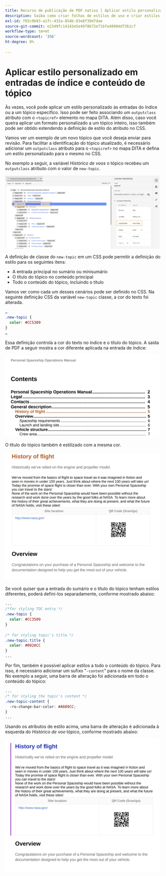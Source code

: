 ```yaml
---
title: Recurso de publicação de PDF nativo | Aplicar estilo personalizado em entradas de índice e conteúdo de tópico
description: Saiba como criar folhas de estilos de uso e criar estilos para o seu conteúdo.
exl-id: f65c9683-a1fc-432a-854b-83e8f39d7dae
source-git-commit: e2349fc14143e5e49f8672ef1bfa48984df3b1c7
workflow-type: tm+mt
source-wordcount: '356'
ht-degree: 0%

---
```


# Aplicar estilo personalizado em entradas de índice e conteúdo de tópico

Às vezes, você pode aplicar um estilo personalizado às entradas do índice ou a um tópico específico. Isso pode ser feito associando um `outputclass` atributo com o `<topicref>` elemento no mapa DITA. Além disso, caso você queira aplicar um formato personalizado a um tópico inteiro, isso também pode ser obtido estendendo a definição de estilo do atributo no CSS.

Vamos ver um exemplo de um novo tópico que você deseja enviar para revisão. Para facilitar a identificação do tópico atualizado, é necessário adicionar um `outputclass` atributo para o `<topicref>` no mapa DITA e defina um estilo personalizado para o mesmo no CSS.

No exemplo a seguir, a variável *Histórico de voos* o tópico recebeu um `outputclass` atributo com o valor de `new-topic`.

<img src="./assets/new-topic-attribute-in-map.png" width="500">

A definição de classe do `new-topic` em um CSS pode permitir a definição do estilo para os seguintes itens:
* A entrada principal no sumário ou minisumário
* O título do tópico no conteúdo principal
* Todo o conteúdo do tópico, incluindo o título

Vamos ver como cada um desses cenários pode ser definido no CSS. Na seguinte definição CSS da variável `new-topic` classe, a cor do texto foi alterada.

```css
…
.new-topic {
  color: #CC5309
}
…
```

Essa definição controla a cor do texto no índice e o título do tópico. A saída de PDF a seguir mostra a cor diferente aplicada na entrada de índice:

<img src="./assets/pdf-output-toc-entry.jpg" width="500">

O título do tópico também é estilizado com a mesma cor.

<img src="./assets/pdf-output-topic-title.jpg" width="500">

Se você quiser que a entrada do sumário e o título do tópico tenham estilos diferentes, poderá defini-los separadamente, conforme mostrado abaixo:

```css
...
/*for styling TOC entry */
.new-topic {
  color: #CC3509
}

/* for styling topic's title */
.new-topic.title {
  color: #092ACC
}
...
```

Por fim, também é possível aplicar estilos a todo o conteúdo do tópico. Para isso, é necessário adicionar um sufixo &quot;`-content`&quot; para o nome da classe. No exemplo a seguir, uma barra de alteração foi adicionada em todo o conteúdo do tópico:

```css
...
/* for styling the topic's content */
.new-topic-content {
  -ro-change-bar-color: #A609CC;
}
...
```

Usando os atributos de estilo acima, uma barra de alteração é adicionada à esquerda do *Histórico de voo* tópico, conforme mostrado abaixo:

<img src="./assets/pdf-output-topic-content.jpg" width="500">

